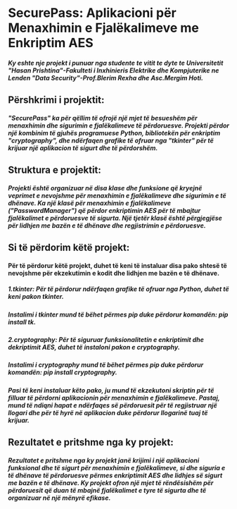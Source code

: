 # SecurePass: Aplikacioni për Menaxhimin e Fjalëkalimeve me Enkriptim AES
##### Ky eshte nje projekt i punuar nga studente te vitit te dyte te Universitetit "Hasan Prishtina"-Fakulteti i Inxhinieris Elektrike dhe Kompjuterike ne Lenden "Data Security"-Prof.Blerim Rexha dhe Asc.Mergim Hoti.

## Përshkrimi i projektit:
##### "SecurePass" ka për qëllim të ofrojë një mjet të besueshëm për menaxhimin dhe sigurimin e fjalëkalimeve të përdoruesve. Projekti përdor një kombinim të gjuhës programuese Python, bibliotekën për enkriptim "cryptography", dhe ndërfaqen grafike të ofruar nga "tkinter" për të krijuar një aplikacion të sigurt dhe të përdorshëm.

## Struktura e projektit:
##### Projekti është organizuar në disa klase dhe funksione që kryejnë veprimet e nevojshme për menaxhimin e fjalëkalimeve dhe sigurimin e të dhënave. Ka një klasë për menaxhimin e fjalëkalimeve ("PasswordManager") që përdor enkriptimin AES për të mbajtur fjalëkalimet e përdoruesve të sigurta. Një tjetër klasë është përgjegjëse për lidhjen me bazën e të dhënave dhe regjistrimin e përdoruesve.

##  Si të përdorim këtë projekt:
#### Për të përdorur këtë projekt, duhet të keni të instaluar disa pako shtesë të nevojshme për ekzekutimin e kodit dhe lidhjen me bazën e të dhënave.

##### 1.tkinter: Për të përdorur ndërfaqen grafike të ofruar nga Python, duhet të keni pakon tkinter.
#####  Instalimi i tkinter mund të bëhet përmes pip duke përdorur komandën: pip install tk.

##### 2.cryptography: Për të siguruar funksionalitetin e enkriptimit dhe dekriptimit AES, duhet të instaloni pakon e cryptography.
##### Instalimi i cryptography mund të bëhet përmes pip duke përdorur komandën: pip install cryptography.

##### Pasi të keni instaluar këto pako, ju mund të ekzekutoni skriptin për të filluar të përdorni aplikacionin për menaxhimin e fjalëkalimeve. Pastaj, mund të ndiqni hapat e ndërfaqes së përdoruesit për të regjistruar një llogari dhe për të hyrë në aplikacion duke përdorur llogarinë tuaj të krijuar.

## Rezultatet e pritshme nga ky projekt:
##### Rezultatet e pritshme nga ky projekt janë krijimi i një aplikacioni funksional dhe të sigurt për menaxhimin e fjalëkalimeve, si dhe siguria e të dhënave të përdoruesve përmes enkriptimit AES dhe lidhjes së sigurt me bazën e të dhënave. Ky projekt ofron një mjet të rëndësishëm për përdoruesit që duan të mbajnë fjalëkalimet e tyre të sigurta dhe të organizuar në një mënyrë efikase.

